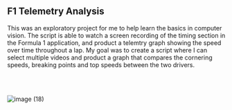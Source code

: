 <h2>F1 Telemetry Analysis </h2>

This was an exploratory project for me to help learn the basics in computer vision. The script is able to watch a screen recording of the timing section in the Formula 1 application, and product a telemtry graph showing the speed over time throughout a lap. My goal was to create a script where I can select multiple videos and product a graph that compares the cornering speeds, breaking points and top speeds between the two drivers.


<br>
<br>

![image (18)](https://user-images.githubusercontent.com/58488172/130161978-58617f39-43f3-498e-8a58-28de1af9f908.png)

